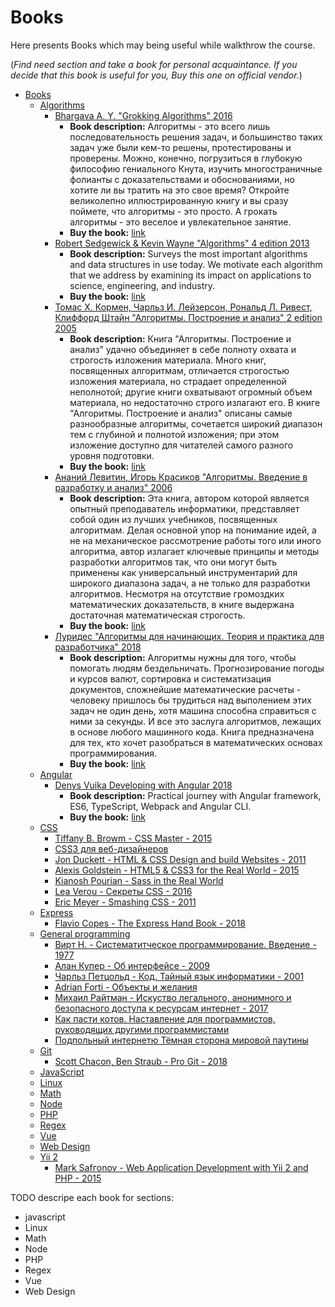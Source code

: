 # Books

Here presents Books which may being useful while walkthrow the course.

(*Find need section and take a book for personal acquaintance. If you decide that this book is useful for you, Buy this one on official vendor.*)

- [Books](https://drive.google.com/open?id=1NNCV4pYKXPhXTl0bhQMHHgr0jwmrUwtl)
  - [Algorithms](https://drive.google.com/open?id=0B9Enhm8f8xBqSlNub18yd2JTMzA)
    - [Bhargava A. Y. "Grokking Algorithms" 2016](https://drive.google.com/open?id=1wA14LsEFFExg-n8K04hY0taWkODFuylO)
      - **Book description:** Алгоритмы - это всего лишь последовательность решения задач, и большинство таких задач уже были кем-то решены, протестированы и проверены. Можно, конечно, погрузиться в глубокую философию гениального Кнута, изучить многостраничные фолианты с доказательствами и обоснованиями, но хотите ли вы тратить на это свое время? Откройте великолепно иллюстрированную книгу и вы сразу поймете, что алгоритмы - это просто. А грокать алгоритмы - это веселое и увлекательное занятие.
      - **Buy the book:** [link](https://www.ozon.ru/context/detail/id/139296295/)
    - [Robert Sedgewick & Kevin Wayne "Algorithms" 4 edition 2013](https://drive.google.com/open?id=0B9Enhm8f8xBqM0JBd1M4NWlTbEE)
      - **Book description:** Surveys the most important algorithms and data structures in use today. We motivate each algorithm that we address by examining its impact on applications to science, engineering, and industry.
      - **Buy the book:** [link](http://www.informit.com/promotions/robert-sedgewick--141125)
    - [Томас Х. Кормен, Чарльз И. Лейзерсон, Рональд Л. Ривест, Клиффорд Штайн "Алгоритмы. Построение и анализ" 2 edition 2005](https://drive.google.com/open?id=1_9SYPW9ypyO2x7Fd4_E1OZ5C_7_mUnbw)
      - **Book description:** Книга "Алгоритмы. Построение и анализ" удачно объединяет в себе полноту охвата и строгость изложения материала. Много книг, посвященных алгоритмам, отличается строгостью изложения материала, но страдает определенной неполнотой; другие книги охватывают огромный объем материала, но недостаточно строго излагают его. В книге "Алгоритмы. Построение и анализ" описаны самые разнообразные алгоритмы, сочетается широкий диапазон тем с глубиной и полнотой изложения; при этом изложение доступно для читателей самого разного уровня подготовки.
      - **Buy the book:** [link](https://www.ozon.ru/context/detail/id/33769775/)
    - [Ананий Левитин, Игорь Красиков "Алгоритмы. Введение в разработку и анализ" 2006](https://drive.google.com/open?id=0B9Enhm8f8xBqMG94UUNzVTVvWlk)
      - **Book description:** Эта книга, автором которой является опытный преподаватель информатики, представляет собой один из лучших учебников, посвященных алгоритмам. Делая основной упор на понимание идей, а не на механическое рассмотрение работы того или иного алгоритма, автор излагает ключевые принципы и методы разработки алгоритмов так, что они могут быть применены как универсальный инструментарий для широкого диапазона задач, а не только для разработки алгоритмов. Несмотря на отсутствие громоздких математических доказательств, в книге выдержана достаточная математическая строгость.
      - **Buy the book:** [link](https://www.ozon.ru/context/detail/id/2963462/)
    - [Луридес "Алгоритмы для начинающих. Теория и практика для разработчика" 2018](https://drive.google.com/open?id=1XylnsDoTkeSZ1VWzH0yHaup8HU0IhKeJ)
      - **Book description:** Алгоритмы нужны для того, чтобы помогать людям бездельничать. Прогнозирование погоды и курсов валют, сортировка и систематизация документов, сложнейшие математические расчеты - человеку пришлось бы трудиться над выполением этих задач не один день, хотя машина способна справиться с ними за секунды. И все это заслуга алгоритмов, лежащих в основе любого машинного кода. Книга предназначена для тех, кто хочет разобраться в математических основах программирования.
      - **Buy the book:** [link](https://www.ozon.ru/context/detail/id/143951287/)
  - [Angular](https://drive.google.com/open?id=1jmPDzYk8voQ4FGNKytEWsWEJTpTzv1CX)
    - [Denys Vuika Developing with Angular 2018](https://drive.google.com/open?id=1jjlw8mXXSjDEDrNVWTWp2wjcF15hpPRk)
      - **Book description:** Practical journey with Angular framework, ES6, TypeScript, Webpack and Angular CLI.
      - **Buy the book:** [link](https://leanpub.com/developing-with-angular)
  - [CSS](https://drive.google.com/open?id=1pcu-2G-K6TzQZKRpIsHIEW10ry4codMq)
    - [Tiffany B. Browm - CSS Master - 2015](https://drive.google.com/open?id=0B9Enhm8f8xBqQm9LYVdRNjNldzg)
    - [CSS3 для веб-дизайнеров](https://drive.google.com/open?id=0B9Enhm8f8xBqYmxWSEtPM2FfN0k)
    - [Jon Duckett - HTML & CSS Design and build Websites - 2011](https://drive.google.com/open?id=0B9Enhm8f8xBqWExPaXR6dGZPVXM)
    - [Alexis Goldstein - HTML5 & CSS3 for the Real World - 2015](https://drive.google.com/open?id=0B9Enhm8f8xBqMXh6WHZNSkhCek0)
    - [Kianosh Pourian - Sass in the Real World](https://drive.google.com/open?id=0B9Enhm8f8xBqREhVTHNXbXNKWTA)
    - [Lea Verou - Секреты CSS - 2016](https://drive.google.com/open?id=0B9Enhm8f8xBqZC1pZUR3VTRvQWc)
    - [Eric Meyer - Smashing CSS - 2011](https://drive.google.com/open?id=0B9Enhm8f8xBqT2RrdUtOVXYzUjQ)
  - [Express](https://drive.google.com/open?id=18XnPegotk-7hWXtlx684EbmBGaFztpk5)
    - [Flavio Copes - The Express Hand Book - 2018](https://drive.google.com/open?id=1xF1Ap4MoSx0dLdVa4W0Iz9SswHz-YTCl)
  - [General programming](https://drive.google.com/open?id=1pigNh_bOTf6e_EwEoG0mCJS1b8Ov506o)
    - [Вирт Н. - Систематитческое программирование. Введение - 1977](https://drive.google.com/open?id=1sexo-Lkbneeb_DSiUhZVYKCM--_9mace)
    - [Алан Купер - Об интерфейсе - 2009](https://drive.google.com/open?id=0B9Enhm8f8xBqWTRyZ3NkT2VUR1E)
    - [Чарльз Петцольд - Код. Тайный язык информатики - 2001](https://drive.google.com/open?id=1YWfkDn-WsLovQJR73ksn4xsROQwCvQJU)
    - [Adrian Forti - Объекты и желания](https://drive.google.com/open?id=0B9Enhm8f8xBqMWxKVVp4YkFfcG8)
    - [Михаил Райтман - Искуство легального, анонимного и безопасного доступа к ресурсам интернет - 2017](https://drive.google.com/open?id=0B9Enhm8f8xBqWXVpYkFhYUs0OHc)
    - [Как пасти котов. Наставление для программистов, руководящих другими программистами](https://drive.google.com/open?id=0B9Enhm8f8xBqQnZTQ09uZXowOE0)
    - [Подпольный интернетю Тёмная сторона мировой паутины](https://drive.google.com/open?id=0B9Enhm8f8xBqcnprbkswR1ZXMTg)
  - [Git](https://drive.google.com/open?id=15TKAIyTpcdF-8DOJ61yF0Br2b9Dv4A1e)
    - [Scott Chacon, Ben Straub - Pro Git - 2018](https://drive.google.com/open?id=10HCWrDKwuTvTnJb18hlOG-DUkfN4TMQY)
  - [JavaScript](https://drive.google.com/open?id=16qOagVKyLQy2Pt-K56OhErbJRthJ8eba)
  - [Linux](https://drive.google.com/open?id=1ZnkvxIsjYN7sdIunNsd3niKA8pQi3JdA)
  - [Math](https://drive.google.com/open?id=1eHKR3C3FzXecf2pysShkZ37YslHtgiYO)
  - [Node](https://drive.google.com/open?id=1ecevKdyla3Y29Z8FcKF5ID039krPSej6)
  - [PHP](https://drive.google.com/open?id=1olAy6-pjT-AhA7kEzKWaBoBzlvkle7-0)
  - [Regex](https://drive.google.com/open?id=1-Tau_yvyLEKdxCXLUapu97uKqOkiw8GQ)
  - [Vue](https://drive.google.com/open?id=1nwbalgoR7Zhxqxg4wFrc3ldYR5ky4EY2)
  - [Web Design](https://drive.google.com/open?id=1FCIUB1o_QpVXd2FMyxJCfIivIpqCbRyG)
  - [Yii 2](https://drive.google.com/open?id=1C1omBGp6MCfGmn7qP5mBPLWAmjO11Kfj)
    - [Магk Safгonov - Web Application Development with Yii 2 and РНР - 2015](https://drive.google.com/open?id=0B9Enhm8f8xBqQ08wNy1JVnpiTkU)

TODO
descripe each book for sections:

- javascript
- Linux
- Math
- Node
- PHP
- Regex
- Vue
- Web Design